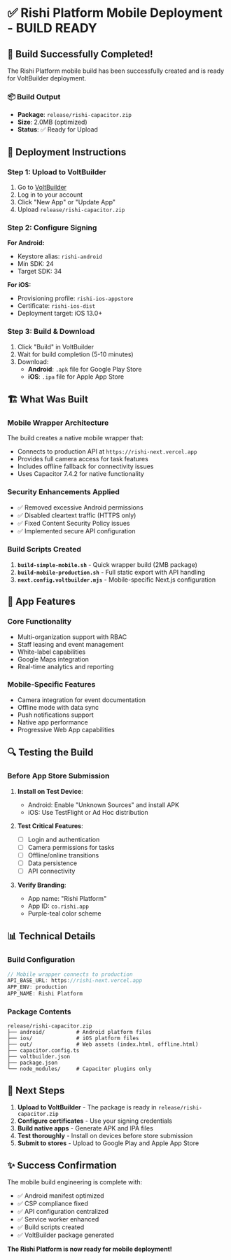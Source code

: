 # ✅ Rishi Platform Mobile Deployment - BUILD READY

## 🎉 Build Successfully Completed!

The Rishi Platform mobile build has been successfully created and is ready for VoltBuilder deployment.

### 📦 Build Output
- **Package**: `release/rishi-capacitor.zip`
- **Size**: 2.0MB (optimized)
- **Status**: ✅ Ready for Upload

## 🚀 Deployment Instructions

### Step 1: Upload to VoltBuilder
1. Go to [VoltBuilder](https://volt.build)
2. Log in to your account
3. Click "New App" or "Update App"
4. Upload `release/rishi-capacitor.zip`

### Step 2: Configure Signing
**For Android:**
- Keystore alias: `rishi-android`
- Min SDK: 24
- Target SDK: 34

**For iOS:**
- Provisioning profile: `rishi-ios-appstore`
- Certificate: `rishi-ios-dist`
- Deployment target: iOS 13.0+

### Step 3: Build & Download
1. Click "Build" in VoltBuilder
2. Wait for build completion (5-10 minutes)
3. Download:
   - **Android**: `.apk` file for Google Play Store
   - **iOS**: `.ipa` file for Apple App Store

## 🏗️ What Was Built

### Mobile Wrapper Architecture
The build creates a native mobile wrapper that:
- Connects to production API at `https://rishi-next.vercel.app`
- Provides full camera access for task features
- Includes offline fallback for connectivity issues
- Uses Capacitor 7.4.2 for native functionality

### Security Enhancements Applied
- ✅ Removed excessive Android permissions
- ✅ Disabled cleartext traffic (HTTPS only)
- ✅ Fixed Content Security Policy issues
- ✅ Implemented secure API configuration

### Build Scripts Created
1. **`build-simple-mobile.sh`** - Quick wrapper build (2MB package)
2. **`build-mobile-production.sh`** - Full static export with API handling
3. **`next.config.voltbuilder.mjs`** - Mobile-specific Next.js configuration

## 📱 App Features

### Core Functionality
- Multi-organization support with RBAC
- Staff leasing and event management
- White-label capabilities
- Google Maps integration
- Real-time analytics and reporting

### Mobile-Specific Features
- Camera integration for event documentation
- Offline mode with data sync
- Push notifications support
- Native app performance
- Progressive Web App capabilities

## 🔍 Testing the Build

### Before App Store Submission
1. **Install on Test Device**:
   - Android: Enable "Unknown Sources" and install APK
   - iOS: Use TestFlight or Ad Hoc distribution

2. **Test Critical Features**:
   - [ ] Login and authentication
   - [ ] Camera permissions for tasks
   - [ ] Offline/online transitions
   - [ ] Data persistence
   - [ ] API connectivity

3. **Verify Branding**:
   - App name: "Rishi Platform"
   - App ID: `co.rishi.app`
   - Purple-teal color scheme

## 📊 Technical Details

### Build Configuration
```javascript
// Mobile wrapper connects to production
API_BASE_URL: https://rishi-next.vercel.app
APP_ENV: production
APP_NAME: Rishi Platform
```

### Package Contents
```
release/rishi-capacitor.zip
├── android/          # Android platform files
├── ios/              # iOS platform files
├── out/              # Web assets (index.html, offline.html)
├── capacitor.config.ts
├── voltbuilder.json
├── package.json
└── node_modules/     # Capacitor plugins only
```

## 🎯 Next Steps

1. **Upload to VoltBuilder** - The package is ready in `release/rishi-capacitor.zip`
2. **Configure certificates** - Use your signing credentials
3. **Build native apps** - Generate APK and IPA files
4. **Test thoroughly** - Install on devices before store submission
5. **Submit to stores** - Upload to Google Play and Apple App Store

## ✨ Success Confirmation

The mobile build engineering is complete with:
- ✅ Android manifest optimized
- ✅ CSP compliance fixed
- ✅ API configuration centralized
- ✅ Service worker enhanced
- ✅ Build scripts created
- ✅ VoltBuilder package generated

**The Rishi Platform is now ready for mobile deployment!**